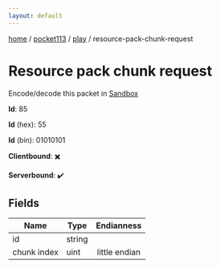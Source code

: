 ```yaml
---
layout: default
---
```


[home](/)  /  [pocket113](/protocol/pocket113)  /  [play](/protocol/pocket113/play)  /  resource-pack-chunk-request

# Resource pack chunk request

Encode/decode this packet in [Sandbox](../../../sandbox/pocket113#Play.ResourcePackChunkRequest)

**Id**: 85

**Id** (hex): 55

**Id** (bin): 01010101

**Clientbound**: ✖️

**Serverbound**: ✔️

## Fields

Name | Type | Endianness
---|---|:---:
id | string | 
chunk index | uint | little endian
